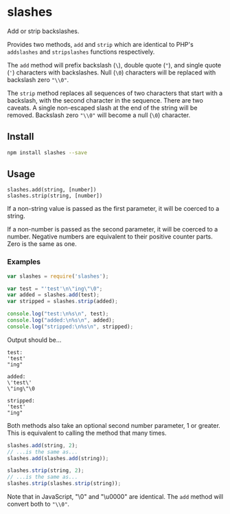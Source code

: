 # slashes

Add or strip backslashes.

Provides two methods, `add` and `strip` which are identical to PHP's `addslashes` and `stripslashes` functions
respectively.

The `add` method will prefix backslash (`\`), double quote (`"`), and single quote (`'`) characters with
backslashes. Null (`\0`) characters will be replaced with backslash zero `"\\0"`.

The `strip` method replaces all sequences of two characters that start with a backslash, with the second character in
the sequence. There are two caveats. A single non-escaped slash at the end of the string will be removed. Backslash
zero `"\\0"` will become a null (`\0`) character.

## Install

```sh
npm install slashes --save
```

## Usage

```
slashes.add(string, [number])
slashes.strip(string, [number])
```

If a non-string value is passed as the first parameter, it will be coerced to a string.

If a non-number is passed as the second parameter, it will be coerced to a number. Negative numbers are equivalent to
their positive counter parts. Zero is the same as one.

### Examples
```js
var slashes = require('slashes');

var test = "'test'\n\"ing\"\0";
var added = slashes.add(test);
var stripped = slashes.strip(added);

console.log("test:\n%s\n", test);
console.log("added:\n%s\n", added);
console.log("stripped:\n%s\n", stripped);
```

Output should be...
```
test:
'test'
"ing"

added:
\'test\'
\"ing\"\0

stripped:
'test'
"ing"

```

Both methods also take an optional second number parameter, 1 or greater. This is equivalent to calling the method
that many times.
```js
slashes.add(string, 2);
// ...is the same as...
slashes.add(slashes.add(string));

slashes.strip(string, 2);
// ...is the same as...
slashes.strip(slashes.strip(string));
```

Note that in JavaScript, "\0" and "\u0000" are identical. The `add` method will convert both to `"\\0"`.